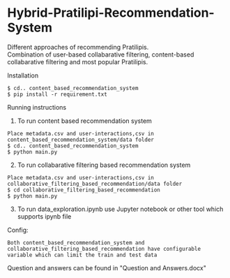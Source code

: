 # Hybrid-Pratilipi-Recommendation-System

Different approaches of recommending Pratilipis. <br />
Combination of user-based collabarative filtering, content-based collabarative filtering and most popular Pratilipis. <br />

Installation <br />
````
$ cd.. content_based_recommendation_system
$ pip install -r requirement.txt
````

Running instructions <br />
1. To run content based recommendation system <br />
````
Place metadata.csv and user-interactions,csv in content_based_recommendation_system/data folder
$ cd.. content_based_recommendation_system
$ python main.py
````

2. To run collabarative filtering based recommendation system <br />
````
Place metadata.csv and user-interactions,csv in collaborative_filtering_based_recommendation/data folder
$ cd collaborative_filtering_based_recommendation
$ python main.py 
````
3. To run data_exploration.ipynb use Jupyter notebook or other tool which supports ipynb file<br />

Config: <br />
````
Both content_based_recommendation_system and collaborative_filtering_based_recommendation have configurable variable which can limit the train and test data
````

Question and answers can be found in "Question and Answers.docx"

